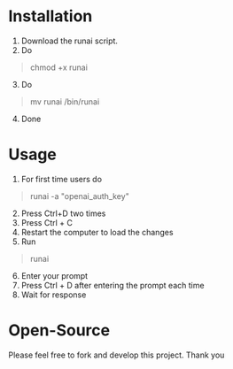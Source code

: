 # Installation
1) Download the runai script.
2) Do
> chmod +x runai
3) Do
> mv runai /bin/runai
4) Done
# Usage
1) For first time users do
> runai -a "openai_auth_key"
2) Press Ctrl+D two times
3) Press Ctrl + C
4) Restart the computer to load the changes
5) Run
> runai
6) Enter your prompt
7) Press Ctrl + D after entering the prompt each time
8) Wait for response
# Open-Source
Please feel free to fork and develop this project. Thank you
